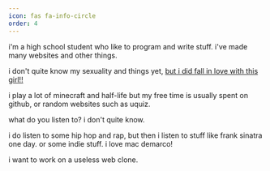 ```yaml
---
icon: fas fa-info-circle
order: 4
---
```


i'm a high school student who like to program and write stuff. i've made many websites and other things. 

i don't quite know my sexuality and things yet, [but i did fall in love with this girl!!](https://blogspace.jackpurrin.me/posts/love/) 

i play a lot of minecraft and half-life but my free time is usually spent on github, or random websites such as uquiz. 

what do you listen to? i don't quite know. 

i do listen to some hip hop and rap, but then i listen to stuff like frank sinatra one day. or some indie stuff. i love mac demarco! 

i want to work on a useless web clone.
